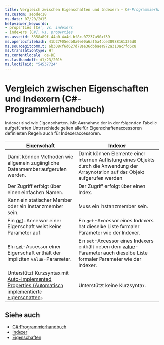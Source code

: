 ```yaml
---
title: Vergleich zwischen Eigenschaften und Indexern – C#-Programmierhandbuch
ms.custom: seodec18
ms.date: 07/20/2015
helpviewer_keywords:
- properties [C#], vs. indexers
- indexers [C#], vs. properties
ms.assetid: 3358a89f-44a0-4a4d-bf8c-07237a90af39
ms.openlocfilehash: 41b27905edb8a0e00a6af5a4cce38988161326d0
ms.sourcegitcommit: 6b308cf6d627d78ee36dbbae8972a310ac7fd6c8
ms.translationtype: HT
ms.contentlocale: de-DE
ms.lasthandoff: 01/23/2019
ms.locfileid: "54537724"
---
```

# <a name="comparison-between-properties-and-indexers-c-programming-guide"></a>Vergleich zwischen Eigenschaften und Indexern (C#-Programmierhandbuch)
Indexer sind wie Eigenschaften. Mit Ausnahme der in der folgenden Tabelle aufgeführten Unterschiede gelten alle für Eigenschaftenaccessoren definierten Regeln auch für Indexeraccessoren.  
  
|Eigenschaft|Indexer|  
|--------------|-------------|  
|Damit können Methoden wie allgemein zugängliche Datenmember aufgerufen werden.|Damit können Elemente einer internen Auflistung eines Objekts durch die Anwendung der Arraynotation auf das Objekt aufgerufen werden.|  
|Der Zugriff erfolgt über einen einfachen Namen.|Der Zugriff erfolgt über einen Index.|  
|Kann ein statischer Member oder ein Instanzmember sein.|Muss ein Instanzmember sein.|  
|Ein [get](../../../csharp/language-reference/keywords/get.md)-Accessor einer Eigenschaft weist keine Parameter auf.|Ein `get`-Accessor eines Indexers hat dieselbe Liste formaler Parameter wie der Indexer.|  
|Ein [set](../../../csharp/language-reference/keywords/set.md)-Accessor einer Eigenschaft enthält den impliziten `value`-Parameter.|Ein `set`-Accessor eines Indexers enthält neben dem [value](../../../csharp/language-reference/keywords/value.md)-Parameter auch dieselbe Liste formaler Parameter wie der Indexer.|  
|Unterstützt Kurzsyntax mit [Auto-Implemented Properties (Automatisch implementierte Eigenschaften)](../../../csharp/programming-guide/classes-and-structs/auto-implemented-properties.md).|Unterstützt keine Kurzsyntax.|  
  
## <a name="see-also"></a>Siehe auch

- [C#-Programmierhandbuch](../../../csharp/programming-guide/index.md)
- [Indexer](../../../csharp/programming-guide/indexers/index.md)
- [Eigenschaften](../../../csharp/programming-guide/classes-and-structs/properties.md)
